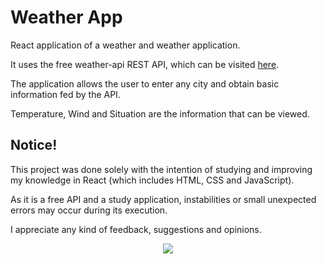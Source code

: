 <h1>Weather App</h1>
<p>React application of a weather and weather application.</p>
<p>It uses the free weather-api REST API, which can be visited <a href="https://github.com/robertoduessmann/weather-api?tab=readme-ov-file">here</a>.</p>
<p>The application allows the user to enter any city and obtain basic information fed by the API.</p>
<p>Temperature, Wind and Situation are the information that can be viewed.</p>

<h2>Notice!</h2>
<p>This project was done solely with the intention of studying and improving my knowledge in React (which includes HTML, CSS and JavaScript).</p>
<p>As it is a free API and a study application, instabilities or small unexpected errors may occur during its execution.</p>
<p>I appreciate any kind of feedback, suggestions and opinions.</p>

<p align="center">
  <a href="https://skillicons.dev">
    <img src="https://skillicons.dev/icons?i=react,html,css,js" />
  </a>
</p>
